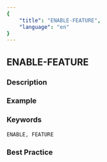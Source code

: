 ```yaml
---
{
    "title": "ENABLE-FEATURE",
    "language": "en"
}
---
```


## ENABLE-FEATURE

### Description

### Example

### Keywords

    ENABLE, FEATURE

### Best Practice

